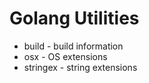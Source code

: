 # Golang Utilities

* build - build information
* osx - OS extensions
* stringex - string extensions
